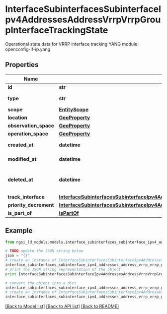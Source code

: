 # InterfaceSubinterfacesSubinterfaceIpv4AddressesAddressVrrpVrrpGroupInterfaceTrackingState

Operational state data for VRRP interface tracking  YANG module: openconfig-if-ip.yang 

## Properties

Name | Type | Description | Notes
------------ | ------------- | ------------- | -------------
**id** | **str** | Entity id.  | [optional] 
**type** | **str** | NGSI-LD Entity identifier. It has to be InterfaceSubinterfacesSubinterfaceIpv4AddressesAddressVrrpVrrpGroupInterfaceTrackingState. | [default to 'InterfaceSubinterfacesSubinterfaceIpv4AddressesAddressVrrpVrrpGroupInterfaceTrackingState']
**scope** | [**EntityScope**](EntityScope.md) |  | [optional] 
**location** | [**GeoProperty**](GeoProperty.md) |  | [optional] 
**observation_space** | [**GeoProperty**](GeoProperty.md) |  | [optional] 
**operation_space** | [**GeoProperty**](GeoProperty.md) |  | [optional] 
**created_at** | **datetime** | Is defined as the temporal Property at which the Entity, Property or Relationship was entered into an NGSI-LD system.  | [optional] [readonly] 
**modified_at** | **datetime** | Is defined as the temporal Property at which the Entity, Property or Relationship was last modified in an NGSI-LD system, e.g. in order to correct a previously entered incorrect value.  | [optional] [readonly] 
**deleted_at** | **datetime** | Is defined as the temporal Property at which the Entity, Property or Relationship was deleted from an NGSI-LD system.  Entity deletion timestamp. See clause 4.8 It is only used in notifications reporting deletions and in the Temporal Representation of Entities (clause 4.5.6), Properties (clause 4.5.7), Relationships (clause 4.5.8) and LanguageProperties (clause 5.2.32).  | [optional] [readonly] 
**track_interface** | [**InterfaceSubinterfacesSubinterfaceIpv4AddressesAddressVrrpVrrpGroupInterfaceTrackingStateTrackInterface**](InterfaceSubinterfacesSubinterfaceIpv4AddressesAddressVrrpVrrpGroupInterfaceTrackingStateTrackInterface.md) |  | [optional] 
**priority_decrement** | [**InterfaceSubinterfacesSubinterfaceIpv4AddressesAddressVrrpVrrpGroupInterfaceTrackingStatePriorityDecrement**](InterfaceSubinterfacesSubinterfaceIpv4AddressesAddressVrrpVrrpGroupInterfaceTrackingStatePriorityDecrement.md) |  | [optional] 
**is_part_of** | [**IsPartOf**](IsPartOf.md) |  | 

## Example

```python
from ngsi_ld_models.models.interface_subinterfaces_subinterface_ipv4_addresses_address_vrrp_vrrp_group_interface_tracking_state import InterfaceSubinterfacesSubinterfaceIpv4AddressesAddressVrrpVrrpGroupInterfaceTrackingState

# TODO update the JSON string below
json = "{}"
# create an instance of InterfaceSubinterfacesSubinterfaceIpv4AddressesAddressVrrpVrrpGroupInterfaceTrackingState from a JSON string
interface_subinterfaces_subinterface_ipv4_addresses_address_vrrp_vrrp_group_interface_tracking_state_instance = InterfaceSubinterfacesSubinterfaceIpv4AddressesAddressVrrpVrrpGroupInterfaceTrackingState.from_json(json)
# print the JSON string representation of the object
print InterfaceSubinterfacesSubinterfaceIpv4AddressesAddressVrrpVrrpGroupInterfaceTrackingState.to_json()

# convert the object into a dict
interface_subinterfaces_subinterface_ipv4_addresses_address_vrrp_vrrp_group_interface_tracking_state_dict = interface_subinterfaces_subinterface_ipv4_addresses_address_vrrp_vrrp_group_interface_tracking_state_instance.to_dict()
# create an instance of InterfaceSubinterfacesSubinterfaceIpv4AddressesAddressVrrpVrrpGroupInterfaceTrackingState from a dict
interface_subinterfaces_subinterface_ipv4_addresses_address_vrrp_vrrp_group_interface_tracking_state_form_dict = interface_subinterfaces_subinterface_ipv4_addresses_address_vrrp_vrrp_group_interface_tracking_state.from_dict(interface_subinterfaces_subinterface_ipv4_addresses_address_vrrp_vrrp_group_interface_tracking_state_dict)
```
[[Back to Model list]](../README.md#documentation-for-models) [[Back to API list]](../README.md#documentation-for-api-endpoints) [[Back to README]](../README.md)


